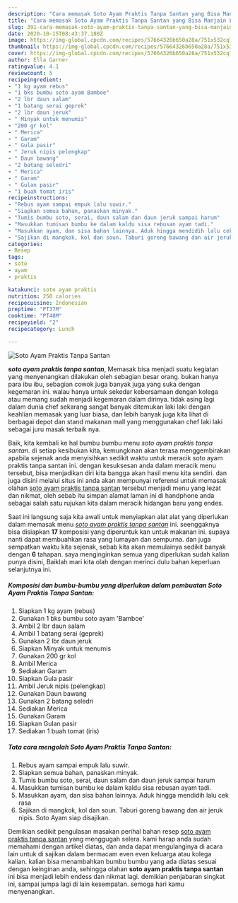 ```yaml
---
description: "Cara memasak Soto Ayam Praktis Tanpa Santan yang Bisa Manjain Lidah"
title: "Cara memasak Soto Ayam Praktis Tanpa Santan yang Bisa Manjain Lidah"
slug: 391-cara-memasak-soto-ayam-praktis-tanpa-santan-yang-bisa-manjain-lidah
date: 2020-10-15T08:43:37.180Z
image: https://img-global.cpcdn.com/recipes/57664326b650a28a/751x532cq70/soto-ayam-praktis-tanpa-santan-foto-resep-utama.jpg
thumbnail: https://img-global.cpcdn.com/recipes/57664326b650a28a/751x532cq70/soto-ayam-praktis-tanpa-santan-foto-resep-utama.jpg
cover: https://img-global.cpcdn.com/recipes/57664326b650a28a/751x532cq70/soto-ayam-praktis-tanpa-santan-foto-resep-utama.jpg
author: Ella Garner
ratingvalue: 4.1
reviewcount: 5
recipeingredient:
- "1 kg ayam rebus"
- "1 bks bumbu soto ayam Bamboe"
- "2 lbr daun salam"
- "1 batang serai geprek"
- "2 lbr daun jeruk"
- " Minyak untuk menumis"
- "200 gr kol"
- " Merica"
- " Garam"
- " Gula pasir"
- " Jeruk nipis pelengkap"
- " Daun bawang"
- "2 batang seledri"
- " Merica"
- " Garam"
- " Gulan pasir"
- "1 buah tomat iris"
recipeinstructions:
- "Rebus ayam sampai empuk lalu suwir."
- "Siapkan semua bahan, panaskan minyak."
- "Tumis bumbu soto, serai, daun salam dan daun jeruk sampai harum"
- "Masukkan tumisan bumbu ke dalam kaldu sisa rebusan ayam tadi."
- "Masukkan ayam, dan sisa bahan lainnya. Aduk hingga mendidih lalu cek rasa"
- "Sajikan di mangkok, kol dan soun. Taburi goreng bawang dan air jeruk nipis. Soto Ayam siap disajikan."
categories:
- Resep
tags:
- soto
- ayam
- praktis

katakunci: soto ayam praktis 
nutrition: 250 calories
recipecuisine: Indonesian
preptime: "PT37M"
cooktime: "PT48M"
recipeyield: "2"
recipecategory: Lunch

---
```



![Soto Ayam Praktis Tanpa Santan](https://img-global.cpcdn.com/recipes/57664326b650a28a/751x532cq70/soto-ayam-praktis-tanpa-santan-foto-resep-utama.jpg)

<b><i>soto ayam praktis tanpa santan</i></b>, Memasak bisa menjadi suatu kegiatan yang menyenangkan dilakukan oleh sebagian besar orang. bukan hanya para ibu ibu, sebagian cowok juga banyak juga yang suka dengan kegemaran ini. walau hanya untuk sekedar kebersamaan dengan kolega atau memang sudah menjadi kegemaran dalam dirinya. tidak asing lagi dalam dunia chef sekarang sangat banyak ditemukan laki laki dengan keahlian memasak yang luar biasa, dan lebih banyak juga kita lihat di berbagai depot dan stand makanan mall yang menggunakan chef laki laki sebagai juru masak terbaik nya.

Baik, kita kembali ke hal bumbu bumbu menu <i>soto ayam praktis tanpa santan</i>. di setiap kesibukan kita, kemungkinan akan terasa menggembirakan apabila sejenak anda menyisihkan sedikit waktu untuk meracik soto ayam praktis tanpa santan ini. dengan kesuksesan anda dalam meracik menu tersebut, bisa menjadikan diri kita bangga akan hasil menu kita sendiri. dan juga disini melalui situs ini anda akan mempunyai referensi untuk memasak olahan <u>soto ayam praktis tanpa santan</u> tersebut menjadi menu yang lezat dan nikmat, oleh sebab itu simpan alamat laman ini di handphone anda sebagai salah satu rujukan kita dalam meracik hidangan baru yang endes.




Saat ini langsung saja kita awali untuk menyiapkan alat alat yang diperlukan dalam memasak menu <u><i>soto ayam praktis tanpa santan</i></u> ini. seenggaknya bisa disiapkan <b>17</b> komposisi yang diperuntuk kan untuk makanan ini. supaya nanti dapat membuahkan rasa yang lumayan dan sempurna. dan juga sempatkan waktu kita sejenak, sebab kita akan memulainya sedikit banyak dengan <b>6</b> tahapan. saya menginginkan semua yang diperlukan sudah kalian punya disini, Baiklah mari kita olah dengan merinci dulu bahan keperluan selanjutnya ini.

<!--inarticleads1-->

##### Komposisi dan bumbu-bumbu yang diperlukan dalam pembuatan Soto Ayam Praktis Tanpa Santan:

1. Siapkan 1 kg ayam (rebus)
1. Gunakan 1 bks bumbu soto ayam &#39;Bamboe&#39;
1. Ambil 2 lbr daun salam
1. Ambil 1 batang serai (geprek)
1. Gunakan 2 lbr daun jeruk
1. Siapkan  Minyak untuk menumis
1. Gunakan 200 gr kol
1. Ambil  Merica
1. Sediakan  Garam
1. Siapkan  Gula pasir
1. Ambil  Jeruk nipis (pelengkap)
1. Gunakan  Daun bawang
1. Gunakan 2 batang seledri
1. Sediakan  Merica
1. Gunakan  Garam
1. Siapkan  Gulan pasir
1. Sediakan 1 buah tomat (iris)




<!--inarticleads2-->

##### Tata cara mengolah Soto Ayam Praktis Tanpa Santan:

1. Rebus ayam sampai empuk lalu suwir.
1. Siapkan semua bahan, panaskan minyak.
1. Tumis bumbu soto, serai, daun salam dan daun jeruk sampai harum
1. Masukkan tumisan bumbu ke dalam kaldu sisa rebusan ayam tadi.
1. Masukkan ayam, dan sisa bahan lainnya. Aduk hingga mendidih lalu cek rasa
1. Sajikan di mangkok, kol dan soun. Taburi goreng bawang dan air jeruk nipis. Soto Ayam siap disajikan.




Demikian sedikit pengulasan masakan perihal bahan resep <u>soto ayam praktis tanpa santan</u> yang menggugah selera. kami harap anda sudah memahami dengan artikel diatas, dan anda dapat mengulanginya di acara lain untuk di sajikan dalam bermacam even even keluarga atau kolega kalian. kalian bisa menambahkan bumbu bumbu yang ada diatas sesuai dengan keinginan anda, sehingga olahan <b>soto ayam praktis tanpa santan</b> ini bisa menjadi lebih endess dan nikmat lagi. demikian penjabaran singkat ini, sampai jumpa lagi di lain kesempatan. semoga hari kamu menyenangkan.
